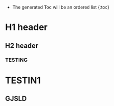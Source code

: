 * The generated Toc will be an ordered list
{:toc}

# H1 header

## H2 header

### TESTING

# TESTIN1
## GJSLD
